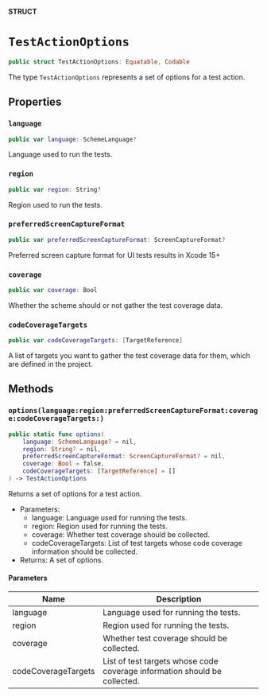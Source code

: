 **STRUCT**

# `TestActionOptions`

```swift
public struct TestActionOptions: Equatable, Codable
```

The type `TestActionOptions` represents a set of options for a test action.

## Properties
### `language`

```swift
public var language: SchemeLanguage?
```

Language used to run the tests.

### `region`

```swift
public var region: String?
```

Region used to run the tests.

### `preferredScreenCaptureFormat`

```swift
public var preferredScreenCaptureFormat: ScreenCaptureFormat?
```

Preferred screen capture format for UI tests results in Xcode 15+

### `coverage`

```swift
public var coverage: Bool
```

Whether the scheme should or not gather the test coverage data.

### `codeCoverageTargets`

```swift
public var codeCoverageTargets: [TargetReference]
```

A list of targets you want to gather the test coverage data for them, which are defined in the project.

## Methods
### `options(language:region:preferredScreenCaptureFormat:coverage:codeCoverageTargets:)`

```swift
public static func options(
    language: SchemeLanguage? = nil,
    region: String? = nil,
    preferredScreenCaptureFormat: ScreenCaptureFormat? = nil,
    coverage: Bool = false,
    codeCoverageTargets: [TargetReference] = []
) -> TestActionOptions
```

Returns a set of options for a test action.
- Parameters:
  - language: Language used for running the tests.
  - region: Region used for running the tests.
  - coverage: Whether test coverage should be collected.
  - codeCoverageTargets: List of test targets whose code coverage information should be collected.
- Returns: A set of options.

#### Parameters

| Name | Description |
| ---- | ----------- |
| language | Language used for running the tests. |
| region | Region used for running the tests. |
| coverage | Whether test coverage should be collected. |
| codeCoverageTargets | List of test targets whose code coverage information should be collected. |